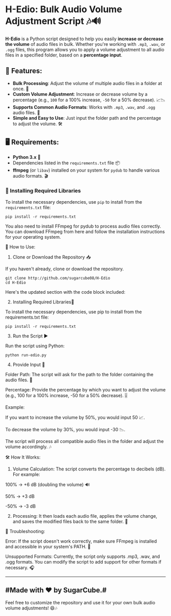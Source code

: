 # H-Edio: Bulk Audio Volume Adjustment Script 🎶🔊

**H-Edio** is a Python script designed to help you easily **increase or decrease the volume** of audio files in bulk. Whether you're working with `.mp3`, `.wav`, or `.ogg` files, this program allows you to apply a volume adjustment to all audio files in a specified folder, based on a **percentage input**.

## 🚀 Features:
- **Bulk Processing**: Adjust the volume of multiple audio files in a folder at once. 🔄
- **Custom Volume Adjustment**: Increase or decrease volume by a percentage (e.g., `100` for a 100% increase, `-50` for a 50% decrease). 📈📉
- **Supports Common Audio Formats**: Works with `.mp3`, `.wav`, and `.ogg` audio files. 🎵
- **Simple and Easy to Use**: Just input the folder path and the percentage to adjust the volume. 🛠️

## 🖥️ Requirements:
- **Python 3.x** 🐍
- Dependencies listed in the `requirements.txt` file 📦
- **ffmpeg** (or `libav`) installed on your system for `pydub` to handle various audio formats. 🎬

### 🔧 Installing Required Libraries
To install the necessary dependencies, use `pip` to install from the `requirements.txt` file:

```
pip install -r requirements.txt
```
You also need to install FFmpeg for pydub to process audio files correctly. You can download FFmpeg from here and follow the installation instructions for your operating system.

🚶 How to Use:

1. Clone or Download the Repository 📥

If you haven't already, clone or download the repository.
```
git clone http://github.com/sugarcube08/H-Edio
cd H-Edio
```

Here's the updated section with the code block included:

2. Installing Required Libraries🔧

To install the necessary dependencies, use pip to install from the requirements.txt file:
```
pip install -r requirements.txt
```
3. Run the Script ▶️

Run the script using Python:
```
python run-edio.py
```
4. Provide Input 📝

Folder Path: The script will ask for the path to the folder containing the audio files. 📂

Percentage: Provide the percentage by which you want to adjust the volume (e.g., 100 for a 100% increase, -50 for a 50% decrease). 🎚️


Example:

If you want to increase the volume by 50%, you would input 50 📈.

To decrease the volume by 30%, you would input -30 📉.


The script will process all compatible audio files in the folder and adjust the volume accordingly. 🎶

🛠️ How It Works:

1. Volume Calculation: The script converts the percentage to decibels (dB). For example:

100% → +6 dB (doubling the volume) 🔊

50% → +3 dB

-50% → -3 dB



2. Processing: It then loads each audio file, applies the volume change, and saves the modified files back to the same folder. 📁



🐞 Troubleshooting:

Error: If the script doesn't work correctly, make sure FFmpeg is installed and accessible in your system's PATH. 🔄

Unsupported Formats: Currently, the script only supports .mp3, .wav, and .ogg formats. You can modify the script to add support for other formats if necessary. 🎧



---

#Made with ❤️ by SugarCube.#
---
Feel free to customize the repository and use it for your own bulk audio volume adjustments! 😄🎶


